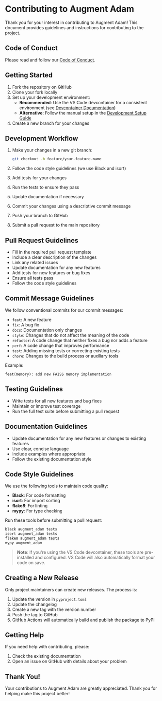 # Contributing to Augment Adam

Thank you for your interest in contributing to Augment Adam! This document provides guidelines and instructions for contributing to the project.

## Code of Conduct

Please read and follow our [Code of Conduct](docs/CODE_OF_CONDUCT.md).

## Getting Started

1. Fork the repository on GitHub
2. Clone your fork locally
3. Set up your development environment:
   - **Recommended**: Use the VS Code devcontainer for a consistent environment (see [Devcontainer Documentation](docs/DEVCONTAINER.md))
   - **Alternative**: Follow the manual setup in the [Development Setup Guide](DEVELOPMENT_SETUP.md)
4. Create a new branch for your changes

## Development Workflow

1. Make your changes in a new git branch:

   ```bash
   git checkout -b feature/your-feature-name
   ```

2. Follow the code style guidelines (we use Black and isort)
3. Add tests for your changes
4. Run the tests to ensure they pass
5. Update documentation if necessary
6. Commit your changes using a descriptive commit message
7. Push your branch to GitHub
8. Submit a pull request to the main repository

## Pull Request Guidelines

- Fill in the required pull request template
- Include a clear description of the changes
- Link any related issues
- Update documentation for any new features
- Add tests for new features or bug fixes
- Ensure all tests pass
- Follow the code style guidelines

## Commit Message Guidelines

We follow conventional commits for our commit messages:

- `feat`: A new feature
- `fix`: A bug fix
- `docs`: Documentation only changes
- `style`: Changes that do not affect the meaning of the code
- `refactor`: A code change that neither fixes a bug nor adds a feature
- `perf`: A code change that improves performance
- `test`: Adding missing tests or correcting existing tests
- `chore`: Changes to the build process or auxiliary tools

Example:

```
feat(memory): add new FAISS memory implementation
```

## Testing Guidelines

- Write tests for all new features and bug fixes
- Maintain or improve test coverage
- Run the full test suite before submitting a pull request

## Documentation Guidelines

- Update documentation for any new features or changes to existing features
- Use clear, concise language
- Include examples where appropriate
- Follow the existing documentation style

## Code Style Guidelines

We use the following tools to maintain code quality:

- **Black**: For code formatting
- **isort**: For import sorting
- **flake8**: For linting
- **mypy**: For type checking

Run these tools before submitting a pull request:

```bash
black augment_adam tests
isort augment_adam tests
flake8 augment_adam tests
mypy augment_adam
```

> **Note**: If you're using the VS Code devcontainer, these tools are pre-installed and configured. VS Code will also automatically format your code on save.

## Creating a New Release

Only project maintainers can create new releases. The process is:

1. Update the version in `pyproject.toml`
2. Update the changelog
3. Create a new tag with the version number
4. Push the tag to GitHub
5. GitHub Actions will automatically build and publish the package to PyPI

## Getting Help

If you need help with contributing, please:

1. Check the existing documentation
2. Open an issue on GitHub with details about your problem

## Thank You!

Your contributions to Augment Adam are greatly appreciated. Thank you for helping make this project better!
